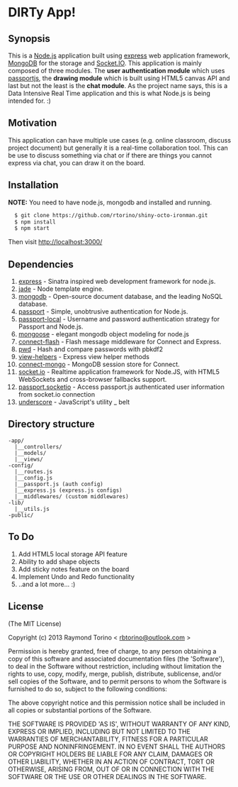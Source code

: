 DIRTy App! 
==================

## Synopsis

This is a [Node.js](http://nodejs.org/) application built using [express](http://expressjs.com/) web application framework, [MongoDB](http://www.mongodb.org/) for the storage and [Socket.IO](http://socket.io/). This application is mainly composed of three modules. The **user authentication module** which uses [passportjs](http://passportjs.org/), the **drawing module** which is built using HTML5 canvas API and last but not the least is the **chat module**. As the project name says, this is a Data Intensive Real Time application and this is what Node.js is being intended for. :)

## Motivation

This application can have multiple use cases (e.g. online classroom, discuss project document) but generally it is a real-time collaboration tool. This can be use to discuss something via chat or if there are things you cannot express via chat, you can draw it on the board. 

## Installation

**NOTE:** You need to have node.js, mongodb and installed and running.

```sh
  $ git clone https://github.com/rtorino/shiny-octo-ironman.git
  $ npm install
  $ npm start
```

Then visit [http://localhost:3000/](http://localhost:3000/)

## Dependencies

1. [express](http://expressjs.com/) - Sinatra inspired web development framework for node.js.
2. [jade](http://jade-lang.com/) - Node template engine.
3. [mongodb](http://www.mongodb.org/) - Open-source document database, and the leading NoSQL database.
4. [passport](http://passportjs.org/) - Simple, unobtrusive authentication for Node.js.
5. [passport-local](https://github.com/jaredhanson/passport-local) - Username and password authentication strategy for Passport and Node.js. 
6. [mongoose](http://mongoosejs.com/) - elegant mongodb object modeling for node.js
7. [connect-flash](https://github.com/jaredhanson/connect-flash) - Flash message middleware for Connect and Express.
8. [pwd](https://github.com/visionmedia/node-pwd) - Hash and compare passwords with pbkdf2
9. [view-helpers](https://github.com/madhums/node-view-helpers) - Express view helper methods
8. [connect-mongo](http://kcbanner.github.com/connect-mongo/) - MongoDB session store for Connect.
9. [socket.io](http://socket.io/) - Realtime application framework for Node.JS, with HTML5 WebSockets and cross-browser fallbacks support.
10. [passport.socketio](https://github.com/jfromaniello/passport.socketio) - Access passport.js authenticated user information from socket.io connection
11. [underscore](http://underscorejs.org/) - JavaScript's utility _ belt

## Directory structure
```
-app/
  |__controllers/
  |__models/
  |__views/
-config/
  |__routes.js
  |__config.js
  |__passport.js (auth config)
  |__express.js (express.js configs)
  |__middlewares/ (custom middlewares)
-lib/
  |__utils.js
-public/
```

## To Do

1. Add HTML5 local storage API feature
2. Ability to add shape objects
3. Add sticky notes feature on the board
4. Implement Undo and Redo functionality
5. ..and a lot more... :) 

## License
(The MIT License)

Copyright (c) 2013 Raymond Torino < [rbtorino@outlook.com](mailto:rbtorino@outlook.com) >

Permission is hereby granted, free of charge, to any person obtaining a copy of this software and associated documentation files (the 'Software'), to deal in the Software without restriction, including without limitation the rights to use, copy, modify, merge, publish, distribute, sublicense, and/or sell copies of the Software, and to permit persons to whom the Software is furnished to do so, subject to the following conditions:

The above copyright notice and this permission notice shall be included in all copies or substantial portions of the Software.

THE SOFTWARE IS PROVIDED 'AS IS', WITHOUT WARRANTY OF ANY KIND, EXPRESS OR IMPLIED, INCLUDING BUT NOT LIMITED TO THE WARRANTIES OF MERCHANTABILITY, FITNESS FOR A PARTICULAR PURPOSE AND NONINFRINGEMENT. IN NO EVENT SHALL THE AUTHORS OR COPYRIGHT HOLDERS BE LIABLE FOR ANY CLAIM, DAMAGES OR OTHER LIABILITY, WHETHER IN AN ACTION OF CONTRACT, TORT OR OTHERWISE, ARISING FROM, OUT OF OR IN CONNECTION WITH THE SOFTWARE OR THE USE OR OTHER DEALINGS IN THE SOFTWARE.
